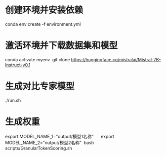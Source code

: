 # 创建环境并安装依赖
conda env create -f environment.yml
# 激活环境并下载数据集和模型
conda activate myenv  
git clone https://huggingface.co/mistralai/Mistral-7B-Instruct-v0.1
# 生成对比专家模型
./run.sh  
# 生成权重
export MODEL_NAME_1="output/模型1名称"      
export MODEL_NAME_2="output/模型2名称" 
bash scripts/GranularTokenScoring.sh    
